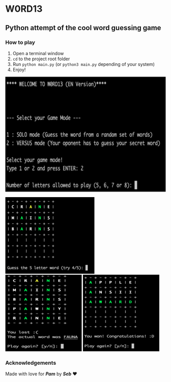 # W0RD13

## Python attempt of the cool word guessing game

### How to play
1. Open a terminal window
2. `cd` to the project root folder
2. Run `python main.py` (or `python3 main.py` depending of your system)
3. Enjoy!

<p float="left">
    <img src="readme_images/landing.png" width="720" height="360">
</p>

<p float="left">
    <img src="readme_images/try.png" width="280" height="240">
    <img src="readme_images/defeat.png" width="240" height="240">
    <img src="readme_images/victory.png" width="240" height="240">
</p>

### Acknowledgements
Made with love for ***Pam*** by ***Seb*** :heart:
